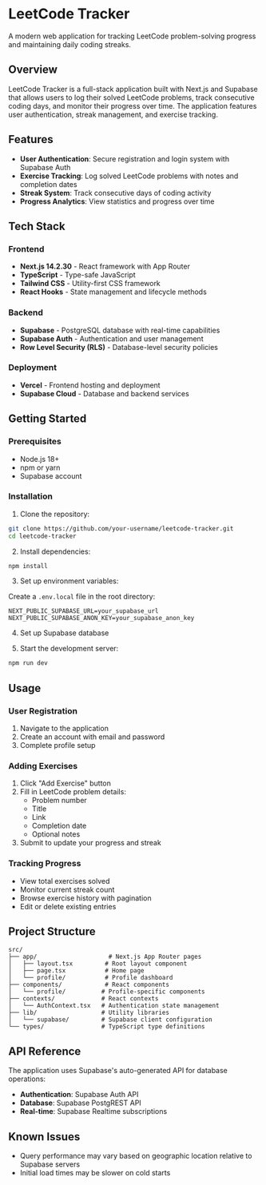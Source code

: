 # LeetCode Tracker

A modern web application for tracking LeetCode problem-solving progress and maintaining daily coding streaks.

## Overview

LeetCode Tracker is a full-stack application built with Next.js and Supabase that allows users to log their solved LeetCode problems, track consecutive coding days, and monitor their progress over time. The application features user authentication, streak management, and exercise tracking.

## Features

- **User Authentication**: Secure registration and login system with Supabase Auth
- **Exercise Tracking**: Log solved LeetCode problems with notes and completion dates
- **Streak System**: Track consecutive days of coding activity
- **Progress Analytics**: View statistics and progress over time


## Tech Stack

### Frontend
- **Next.js 14.2.30** - React framework with App Router
- **TypeScript** - Type-safe JavaScript
- **Tailwind CSS** - Utility-first CSS framework
- **React Hooks** - State management and lifecycle methods

### Backend
- **Supabase** - PostgreSQL database with real-time capabilities
- **Supabase Auth** - Authentication and user management
- **Row Level Security (RLS)** - Database-level security policies

### Deployment
- **Vercel** - Frontend hosting and deployment
- **Supabase Cloud** - Database and backend services


## Getting Started

### Prerequisites

- Node.js 18+ 
- npm or yarn
- Supabase account

### Installation

1. Clone the repository:
```bash
git clone https://github.com/your-username/leetcode-tracker.git
cd leetcode-tracker
```

2. Install dependencies:
```bash
npm install
```

3. Set up environment variables:

Create a `.env.local` file in the root directory:
```env
NEXT_PUBLIC_SUPABASE_URL=your_supabase_url
NEXT_PUBLIC_SUPABASE_ANON_KEY=your_supabase_anon_key
```

4. Set up Supabase database

5. Start the development server:
```bash
npm run dev
```


## Usage

### User Registration
1. Navigate to the application
2. Create an account with email and password
3. Complete profile setup

### Adding Exercises
1. Click "Add Exercise" button
2. Fill in LeetCode problem details:
   - Problem number
   - Title
   - Link
   - Completion date
   - Optional notes
3. Submit to update your progress and streak

### Tracking Progress
- View total exercises solved
- Monitor current streak count
- Browse exercise history with pagination
- Edit or delete existing entries

## Project Structure

```
src/
├── app/                    # Next.js App Router pages
│   ├── layout.tsx         # Root layout component
│   ├── page.tsx           # Home page
│   └── profile/           # Profile dashboard
├── components/            # React components
│   └── profile/          # Profile-specific components
├── contexts/             # React contexts
│   └── AuthContext.tsx   # Authentication state management
├── lib/                  # Utility libraries
│   └── supabase/         # Supabase client configuration
└── types/                # TypeScript type definitions
```

## API Reference

The application uses Supabase's auto-generated API for database operations:

- **Authentication**: Supabase Auth API
- **Database**: Supabase PostgREST API
- **Real-time**: Supabase Realtime subscriptions


## Known Issues

- Query performance may vary based on geographic location relative to Supabase servers
- Initial load times may be slower on cold starts
